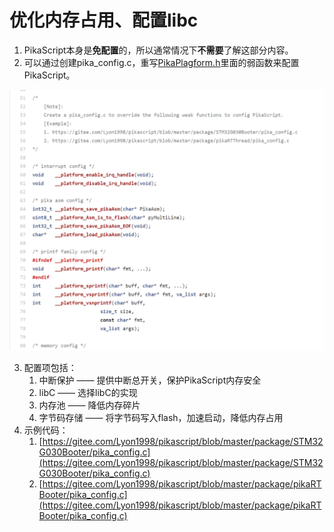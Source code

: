 # 优化内存占用、配置libc

1. PikaScript本身是**免配置**的，所以通常情况下**不需要**了解这部分内容。
2. 可以通过创建pika_config.c，重写[PikaPlagform.h](https://gitee.com/Lyon1998/pikascript/blob/master/src/PikaPlatform.h)里面的弱函数来配置PikaScript。

![](assets/1639152750280-2b8de507-8a50-4cf6-9d14-86fbb79a775b.png)

3. 配置项包括：
   1. 中断保护 —— 提供中断总开关，保护PikaScript内存安全
   1. libC —— 选择libC的实现
   1. 内存池 —— 降低内存碎片
   1. 字节码存储 —— 将字节码写入flash，加速启动，降低内存占用
4. 示例代码：
   1. [https://gitee.com/Lyon1998/pikascript/blob/master/package/STM32G030Booter/pika_config.c](https://gitee.com/Lyon1998/pikascript/blob/master/package/STM32G030Booter/pika_config.c)
   1. [https://gitee.com/Lyon1998/pikascript/blob/master/package/pikaRTBooter/pika_config.c](https://gitee.com/Lyon1998/pikascript/blob/master/package/pikaRTBooter/pika_config.c)
